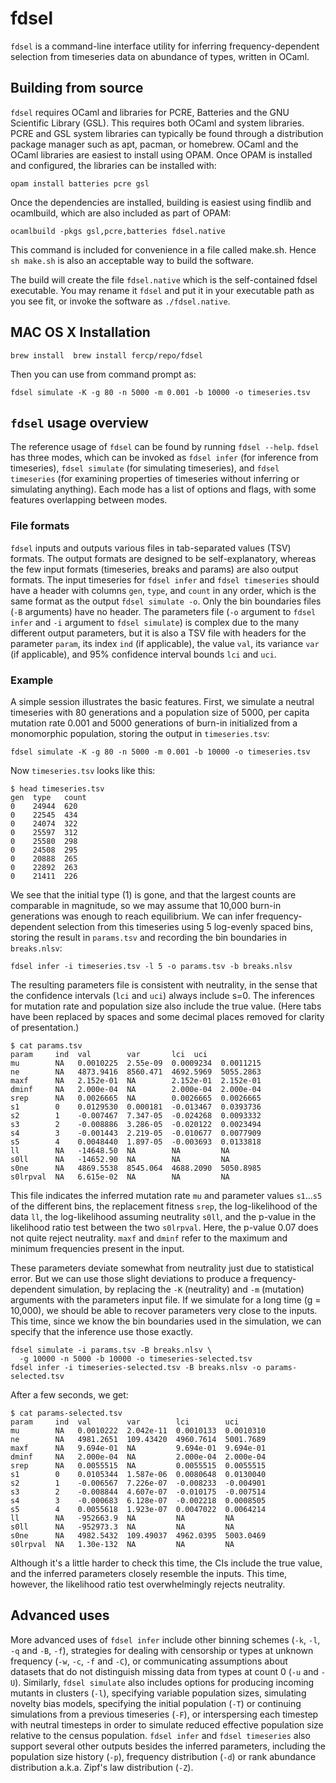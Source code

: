 # fdsel

`fdsel` is a command-line interface utility for inferring frequency-dependent
selection from timeseries data on abundance of types, written in OCaml.

## Building from source

`fdsel` requires OCaml and libraries for PCRE, Batteries and the GNU Scientific
Library (GSL). This requires both OCaml and system libraries. PCRE and GSL
system libraries can typically be found through a distribution package manager
such as apt, pacman, or homebrew. OCaml and the OCaml libraries are easiest to
install using OPAM. Once OPAM is installed and configured, the libraries can be
installed with:

```
opam install batteries pcre gsl
```

Once the dependencies are installed, building is easiest using findlib and
ocamlbuild, which are also included as part of OPAM:

```
ocamlbuild -pkgs gsl,pcre,batteries fdsel.native
```

This command is included for convenience in a file called make.sh. Hence `sh
make.sh` is also an acceptable way to build the software.

The build will create the file `fdsel.native` which is the self-contained fdsel
executable. You may rename it `fdsel` and put it in your executable path as you
see fit, or invoke the software as `./fdsel.native`.

## MAC OS X Installation

```
brew install  brew install fercp/repo/fdsel
```
Then you can use from command prompt as:

```
fdsel simulate -K -g 80 -n 5000 -m 0.001 -b 10000 -o timeseries.tsv
```


## `fdsel` usage overview

The reference usage of `fdsel` can be found by running `fdsel --help`. `fdsel`
has three modes, which can be invoked as `fdsel infer` (for inference from
timeseries), `fdsel simulate` (for simulating timeseries), and `fdsel
timeseries` (for examining properties of timeseries without inferring or
simulating anything). Each mode has a list of options and flags, with some
features overlapping between modes.

### File formats 

`fdsel` inputs and outputs various files in tab-separated values (TSV) formats.
The output formats are designed to be self-explanatory, whereas the few input
formats (timeseries, breaks and params) are also output formats. The input
timeseries for `fdsel infer` and `fdsel timeseries` should have a header with
columns `gen`, `type`, and `count` in any order, which is the same format as
the output `fdsel simulate -o`. Only the bin boundaries files (`-B` arguments)
have no header. The parameters file (`-o` argument to `fdsel infer` and `-i`
argument to `fdsel simulate`) is complex due to the many different output
parameters, but it is also a TSV file with headers for the parameter `param`,
its index `ind` (if applicable), the value `val`, its variance `var` (if
applicable), and 95% confidence interval bounds `lci` and `uci`.

### Example

A simple session illustrates the basic features. First, we simulate a neutral
timeseries with 80 generations and a population size of 5000, per capita
mutation rate 0.001 and 5000 generations of burn-in initialized from a
monomorphic population, storing the output in `timeseries.tsv`:

```
fdsel simulate -K -g 80 -n 5000 -m 0.001 -b 10000 -o timeseries.tsv
```

Now `timeseries.tsv` looks like this:

```
$ head timeseries.tsv 
gen  type   count
0    24944  620
0    22545  434
0    24074  322
0    25597  312
0    25580  298
0    24508  295
0    20888  265
0    22892  263
0    21411  226
```

We see that the initial type (1) is gone, and that the largest counts are
comparable in magnitude, so we may assume that 10,000 burn-in generations was
enough to reach equilibrium.  We can infer frequency-dependent selection from
this timeseries using 5 log-evenly spaced bins, storing the result in
`params.tsv` and recording the bin boundaries in `breaks.nlsv`:

```
fdsel infer -i timeseries.tsv -l 5 -o params.tsv -b breaks.nlsv
```

The resulting parameters file is consistent with neutrality, in the sense that
the confidence intervals (`lci` and `uci`) always include s=0. The inferences
for mutation rate and population size also include the true value. (Here tabs
have been replaced by spaces and some decimal places removed for clarity of
presentation.)

```
$ cat params.tsv
param     ind  val        var       lci  uci
mu        NA   0.0010225  2.55e-09  0.0009234  0.0011215
ne        NA   4873.9416  8560.471  4692.5969  5055.2863
maxf      NA   2.152e-01  NA        2.152e-01  2.152e-01
dminf     NA   2.000e-04  NA        2.000e-04  2.000e-04
srep      NA   0.0026665  NA        0.0026665  0.0026665
s1        0    0.0129530  0.000181  -0.013467  0.0393736
s2        1    -0.007467  7.347-05  -0.024268  0.0093332
s3        2    -0.008886  3.286-05  -0.020122  0.0023494
s4        3    -0.001443  2.219-05  -0.010677  0.0077909
s5        4    0.0048440  1.897-05  -0.003693  0.0133818
ll        NA   -14648.50  NA        NA         NA
s0ll      NA   -14652.90  NA        NA         NA
s0ne      NA   4869.5538  8545.064  4688.2090  5050.8985
s0lrpval  NA   6.615e-02  NA        NA         NA
```

This file indicates the inferred mutation rate `mu` and parameter values
`s1`...`s5` of the different bins, the replacement fitness `srep`, the
log-likelihood of the data `ll`, the log-likelihood assuming neutrality `s0ll`,
and the p-value in the likelihood ratio test between the two `s0lrpval`. Here,
the p-value 0.07 does not quite reject neutrality. `maxf` and `dminf` refer to
the maximum and minimum frequencies present in the input.

These parameters deviate somewhat from neutrality just due to statistical
error. But we can use those slight deviations to produce a frequency-dependent
simulation, by replacing the `-K` (neutrality) and `-m` (mutation) arguments
with the parameters input file. If we simulate for a long time (g = 10,000), we
should be able to recover parameters very close to the inputs. This time, since
we know the bin boundaries used in the simulation, we can specify that the
inference use those exactly.

```
fdsel simulate -i params.tsv -B breaks.nlsv \
  -g 10000 -n 5000 -b 10000 -o timeseries-selected.tsv
fdsel infer -i timeseries-selected.tsv -B breaks.nlsv -o params-selected.tsv
```

After a few seconds, we get:

```
$ cat params-selected.tsv
param     ind  val        var        lci        uci
mu        NA   0.0010222  2.042e-11  0.0010133  0.0010310
ne        NA   4981.2651  109.43420  4960.7614  5001.7689
maxf      NA   9.694e-01  NA         9.694e-01  9.694e-01
dminf     NA   2.000e-04  NA         2.000e-04  2.000e-04
srep      NA   0.0055515  NA         0.0055515  0.0055515
s1        0    0.0105344  1.587e-06  0.0080648  0.0130040
s2        1    -0.006567  7.226e-07  -0.008233  -0.004901
s3        2    -0.008844  4.607e-07  -0.010175  -0.007514
s4        3    -0.000683  6.128e-07  -0.002218  0.0008505
s5        4    0.0055618  1.923e-07  0.0047022  0.0064214
ll        NA   -952663.9  NA         NA         NA
s0ll      NA   -952973.3  NA         NA         NA
s0ne      NA   4982.5432  109.49037  4962.0395  5003.0469
s0lrpval  NA   1.30e-132  NA         NA         NA
```

Although it's a little harder to check this time, the CIs include the true
value, and the inferred parameters closely resemble the inputs. This time,
however, the likelihood ratio test overwhelmingly rejects neutrality.

## Advanced uses

More advanced uses of `fdsel infer` include other binning schemes (`-k`, `-l`,
`-q` and `-B`, `-f`), strategies for dealing with censorship or types at unknown
frequency (`-w`, `-c`, `-f` and `-C`), or communicating assumptions about datasets
that do not distinguish missing data from types at count 0 (`-u` and `-U`).
Similarly, `fdsel simulate` also includes options for producing incoming
mutants in clusters (`-l`), specifying variable population sizes, simulating
novelty bias models, specifying the initial population (`-T`) or continuing
simulations from a previous timeseries (`-F`), or interspersing each timestep
with neutral timesteps in order to simulate reduced effective population size
relative to the census population. `fdsel infer` and `fdsel timeseries` also
support several other outputs besides the inferred parameters, including the
population size history (`-p`), frequency distribution (`-d`) or rank abundance
distribution a.k.a. Zipf's law distribution (`-Z`).

